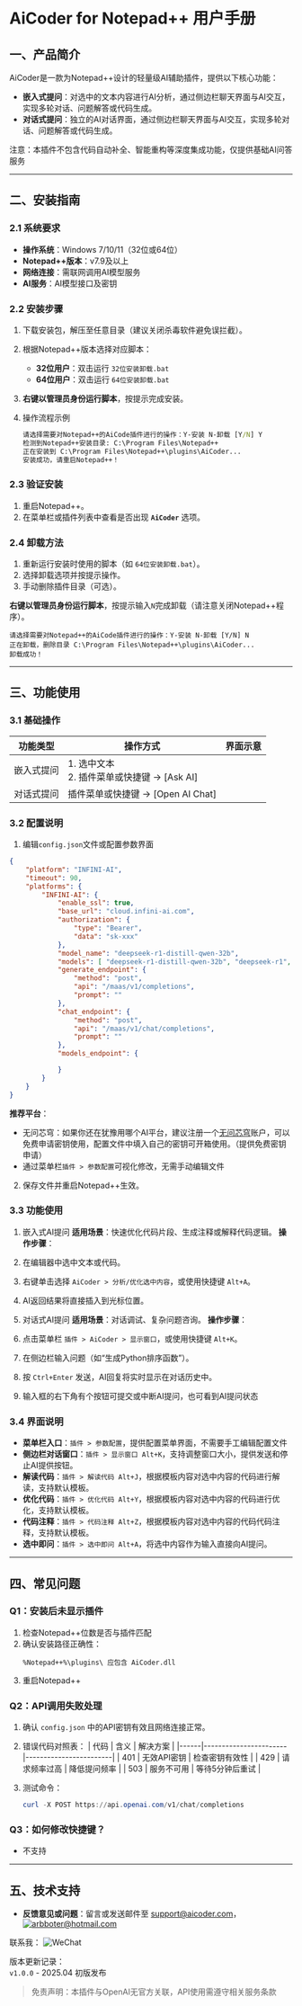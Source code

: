# AiCoder for Notepad++ 用户手册

## 一、产品简介
AiCoder是一款为Notepad++设计的轻量级AI辅助插件，提供以下核心功能：
- **嵌入式提问**：对选中的文本内容进行AI分析，通过侧边栏聊天界面与AI交互，实现多轮对话、问题解答或代码生成。
- **对话式提问**：独立的AI对话界面，通过侧边栏聊天界面与AI交互，实现多轮对话、问题解答或代码生成。

注意：本插件不包含代码自动补全、智能重构等深度集成功能，仅提供基础AI问答服务

---

## 二、安装指南

### 2.1 系统要求
- **操作系统**：Windows 7/10/11（32位或64位）
- **Notepad++版本**：v7.9及以上
- **网络连接**：需联网调用AI模型服务
- **AI服务**：AI模型接口及密钥


### 2.2 安装步骤

1. 下载安装包，解压至任意目录（建议关闭杀毒软件避免误拦截）。

2. 根据Notepad++版本选择对应脚本：
   - **32位用户**：双击运行 `32位安装卸载.bat`
   - **64位用户**：双击运行 `64位安装卸载.bat`

3. **右键以管理员身份运行脚本**，按提示完成安装。

4. 操作流程示例  
   ```bat
   请选择需要对Notepad++的AiCode插件进行的操作：Y-安装 N-卸载 [Y/N] Y
   检测到Notepad++安装目录: C:\Program Files\Notepad++
   正在安装到 C:\Program Files\Notepad++\plugins\AiCoder...
   安装成功，请重启Notepad++！
   ```
   
### 2.3 验证安装
1. 重启Notepad++。
2. 在菜单栏或插件列表中查看是否出现 **`AiCoder`** 选项。


### 2.4 卸载方法
1. 重新运行安装时使用的脚本（如 `64位安装卸载.bat`）。
2. 选择卸载选项并按提示操作。
3. 手动删除插件目录（可选）。

**右键以管理员身份运行脚本**，按提示输入`N`完成卸载（请注意关闭Notepad++程序）。
```
请选择需要对Notepad++的AiCode插件进行的操作：Y-安装 N-卸载 [Y/N] N
正在卸载，删除目录 C:\Program Files\Notepad++\plugins\AiCoder...
卸载成功！
```

---

## 三、功能使用

### 3.1 基础操作
| 功能类型   | 操作方式                                      | 界面示意 |
| ---------- | --------------------------------------------- | -------- |
| 嵌入式提问 | 1. 选中文本<br>2. 插件菜单或快捷键 → [Ask AI] |          |
| 对话式提问 | 插件菜单或快捷键 → [Open AI Chat]             |          |

### 3.2 配置说明
1. 编辑`config.json`文件或配置参数界面
```json
{
    "platform": "INFINI-AI",
    "timeout": 90,
    "platforms": {
        "INFINI-AI": {
            "enable_ssl": true,
            "base_url": "cloud.infini-ai.com",
            "authorization": {
                "type": "Bearer",
                "data": "sk-xxx"
            },
            "model_name": "deepseek-r1-distill-qwen-32b",
            "models": [ "deepseek-r1-distill-qwen-32b", "deepseek-r1", "deepseek-v3" ],
            "generate_endpoint": {
                "method": "post",
                "api": "/maas/v1/completions",
                "prompt": ""
            },
            "chat_endpoint": {
                "method": "post",
                "api": "/maas/v1/chat/completions",
                "prompt": ""
            },
            "models_endpoint": {

            }
        }
    }
}
```
**推荐平台**：  
- 无问芯穹：如果你还在犹豫用哪个AI平台，建议注册一个[无问芯穹](https://cloud.infini-ai.com/platform/ai)账户，可以免费申请密钥使用，配置文件中填入自己的密钥可开箱使用。（提供免费密钥申请）
- 通过菜单栏`插件 > 参数配置`可视化修改，无需手动编辑文件  

2. 保存文件并重启Notepad++生效。

### 3.3 功能使用
1. 嵌入式AI提问
**适用场景**：快速优化代码片段、生成注释或解释代码逻辑。
**操作步骤**：
1. 在编辑器中选中文本或代码。
2. 右键单击选择 `AiCoder > 分析/优化选中内容`，或使用快捷键 `Alt+A`。
3. AI返回结果将直接插入到光标位置。

2. 对话式AI提问
**适用场景**：对话调试、复杂问题咨询。
**操作步骤**：
1. 点击菜单栏 `插件 > AiCoder > 显示窗口`，或使用快捷键 `Alt+K`。
2. 在侧边栏输入问题（如“生成Python排序函数”）。
3. 按 `Ctrl+Enter` 发送，AI回复将实时显示在对话历史中。
4. 输入框的右下角有个按钮可提交或中断AI提问，也可看到AI提问状态

### 3.4 界面说明
- **菜单栏入口**：`插件 > 参数配置`，提供配置菜单界面，不需要手工编辑配置文件
- **侧边栏对话窗口**：`插件 > 显示窗口 Alt+K`，支持调整窗口大小，提供发送和停止AI提供按钮。
- **解读代码**：`插件 > 解读代码 Alt+J`，根据模板内容对选中内容的代码进行解读，支持默认模板。
- **优化代码**：`插件 > 优化代码 Alt+Y`，根据模板内容对选中内容的代码进行优化，支持默认模板。
- **代码注释**：`插件 > 代码注释 Alt+Z`，根据模板内容对选中内容的代码代码注释，支持默认模板。
- **选中即问**：`插件 > 选中即问 Alt+A`，将选中内容作为输入直接向AI提问。

---

## 四、常见问题

### Q1：安装后未显示插件

1. 检查Notepad++位数是否与插件匹配
2. 确认安装路径正确性：
   ```
   %Notepad++%\plugins\ 应包含 AiCoder.dll
   ```
3. 重启Notepad++

### Q2：API调用失败处理
1. 确认 `config.json` 中的API密钥有效且网络连接正常。
2. 错误代码对照表：
   | 代码 | 含义                  | 解决方案               |
   |------|-----------------------|------------------------|
   | 401  | 无效API密钥           | 检查密钥有效性         |
   | 429  | 请求频率过高          | 降低提问频率           |
   | 503  | 服务不可用            | 等待5分钟后重试        |

3. 测试命令：
   ```powershell
   curl -X POST https://api.openai.com/v1/chat/completions
   ```
### Q3：如何修改快捷键？
- 不支持


---

## 五、技术支持
- **反馈意见或问题**：留言或发送邮件至 support@aicoder.com，[![arbboter@hotmail.com](https://img.shields.io/badge/contact-aicoder_support%40example.com-blue)](mailto:arbboter@hotmail.com)

联系我：
![WeChat](doc/MyWeChat.jpg)

版本更新记录：  
`v1.0.0` - 2025.04 初版发布

> 免责声明：本插件与OpenAI无官方关联，API使用需遵守相关服务条款
